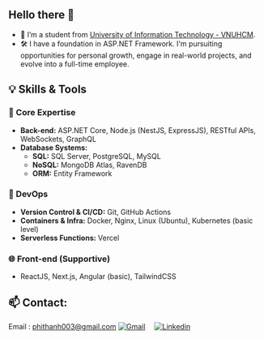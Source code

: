 ## Hello there 👋
- 🌱 I’m a student from [University of Information Technology - VNUHCM](https://www.uit.edu.vn/).
- 🛠️  I have a foundation in ASP.NET Framework. I'm pursuiting opportunities for personal growth, engage in real-world projects, and evolve into a full-time employee.
## 💡 Skills & Tools

### 🧠 Core Expertise
- **Back-end:** ASP.NET Core, Node.js (NestJS, ExpressJS), RESTful APIs, WebSockets, GraphQL
- **Database Systems:**  
  - **SQL:** SQL Server, PostgreSQL, MySQL 
  - **NoSQL:** MongoDB Atlas, RavenDB
  - **ORM:** Entity Framework


### 🚀 DevOps
- **Version Control & CI/CD:** Git, GitHub Actions
- **Containers & Infra:** Docker, Nginx, Linux (Ubuntu), Kubernetes (basic level)
- **Serverless Functions:** Vercel

### 🌐 Front-end (Supportive)
- ReactJS, Next.js, Angular (basic), TailwindCSS

## 📫 Contact:
  Email : phithanh003@gmail.com
  [<img alt="Gmail" src="https://img.shields.io/badge/Gmail-D14836?style=for-the-badge&logo=gmail&logoColor=white"/>](mailto:phithanh003@gmail.com)&emsp;
  [<img alt="Linkedin" src="https://img.shields.io/badge/LinkedIn-0077B5?style=for-the-badge&logo=linkedin&logoColor=white"/>](https://www.linkedin.com/in/thanhpq/)&emsp;
    

<!--
**quangthanhphi/quangthanhphi** is a ✨ _special_ ✨ repository because its `README.md` (this file) appears on your GitHub profile.

Here are some ideas to get you started:

- 🔭 I’m currently working on ...
- 🌱 I’m currently learning ...
- 👯 I’m looking to collaborate on ...
- 🤔 I’m looking for help with ...
- 💬 Ask me about ...
- 📫 How to reach me: ...
- 😄 Pronouns: ...
- ⚡ Fun fact: ...
-->
